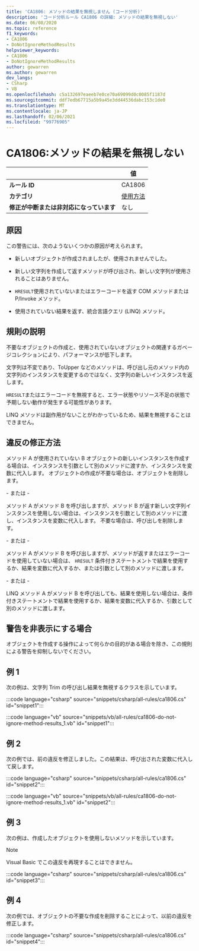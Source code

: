 ```yaml
---
title: 'CA1806: メソッドの結果を無視しません (コード分析)'
description: 'コード分析ルール CA1806 の詳細: メソッドの結果を無視しない'
ms.date: 06/08/2020
ms.topic: reference
f1_keywords:
- CA1806
- DoNotIgnoreMethodResults
helpviewer_keywords:
- CA1806
- DoNotIgnoreMethodResults
author: gewarren
ms.author: gewarren
dev_langs:
- CSharp
- VB
ms.openlocfilehash: c5a132697eaeeb7e0ce70a69099d0c0085f1187d
ms.sourcegitcommit: ddf7edb67715a5b9a45e3dd44536dabc153c1de0
ms.translationtype: MT
ms.contentlocale: ja-JP
ms.lasthandoff: 02/06/2021
ms.locfileid: "99776905"
---
```

# <a name="ca1806-do-not-ignore-method-results"></a>CA1806:メソッドの結果を無視しない

| | 値 |
|-|-|
| **ルール ID** |CA1806|
| **カテゴリ** |[使用方法](usage-warnings.md)|
| **修正が中断または非対応になっています** |なし|

## <a name="cause"></a>原因

この警告には、次のようないくつかの原因が考えられます。

- 新しいオブジェクトが作成されましたが、使用されませんでした。

- 新しい文字列を作成して返すメソッドが呼び出され、新しい文字列が使用されることはありません。

- `HRESULT`使用されていないまたはエラーコードを返す COM メソッドまたは P/Invoke メソッド。

- 使用されていない結果を返す、統合言語クエリ (LINQ) メソッド。

## <a name="rule-description"></a>規則の説明

不要なオブジェクトの作成と、使用されていないオブジェクトの関連するガベージコレクションにより、パフォーマンスが低下します。

文字列は不変であり、ToUpper などのメソッドは、呼び出し元のメソッド内の文字列のインスタンスを変更するのではなく、文字列の新しいインスタンスを返します。

`HRESULT`またはエラーコードを無視すると、エラー状態やリソース不足の状態で予期しない動作が発生する可能性があります。

LINQ メソッドは副作用がないことがわかっているため、結果を無視することはできません。

## <a name="how-to-fix-violations"></a>違反の修正方法

メソッド A が使用されていない B オブジェクトの新しいインスタンスを作成する場合は、インスタンスを引数として別のメソッドに渡すか、インスタンスを変数に代入します。 オブジェクトの作成が不要な場合は、オブジェクトを削除します。

\- または -

メソッド A がメソッド B を呼び出しますが、メソッド B が返す新しい文字列インスタンスを使用しない場合は、インスタンスを引数として別のメソッドに渡し、インスタンスを変数に代入します。 不要な場合は、呼び出しを削除します。

\- または -

メソッド A がメソッド B を呼び出しますが、メソッドが返すまたはエラーコードを使用していない場合は、 `HRESULT` 条件付きステートメントで結果を使用するか、結果を変数に代入するか、または引数として別のメソッドに渡します。

\- または -

LINQ メソッド A がメソッド B を呼び出しても、結果を使用しない場合は、条件付きステートメントで結果を使用するか、結果を変数に代入するか、引数として別のメソッドに渡します。

## <a name="when-to-suppress-warnings"></a>警告を非表示にする場合

オブジェクトを作成する操作によって何らかの目的がある場合を除き、この規則による警告を抑制しないでください。

## <a name="example-1"></a>例 1

次の例は、文字列 Trim の呼び出し結果を無視するクラスを示しています。

:::code language="csharp" source="snippets/csharp/all-rules/ca1806.cs" id="snippet1":::

:::code language="vb" source="snippets/vb/all-rules/ca1806-do-not-ignore-method-results_1.vb" id="snippet1":::

## <a name="example-2"></a>例 2

次の例では、前の違反を修正しました。この結果は、呼び出された変数に代入して戻します。

:::code language="csharp" source="snippets/csharp/all-rules/ca1806.cs" id="snippet2":::

:::code language="vb" source="snippets/vb/all-rules/ca1806-do-not-ignore-method-results_1.vb" id="snippet2":::

## <a name="example-3"></a>例 3

次の例は、作成したオブジェクトを使用しないメソッドを示しています。

> [!NOTE]
> Visual Basic でこの違反を再現することはできません。

:::code language="csharp" source="snippets/csharp/all-rules/ca1806.cs" id="snippet3":::

## <a name="example-4"></a>例 4

次の例では、オブジェクトの不要な作成を削除することによって、以前の違反を修正します。

:::code language="csharp" source="snippets/csharp/all-rules/ca1806.cs" id="snippet4":::

<!-- Examples don't exist for the following...

The following example shows a method that ignores the error code that the native method GetShortPathName returns.

The following example fixes the previous violation by checking the error code and throwing an exception when the call fails.
-->
